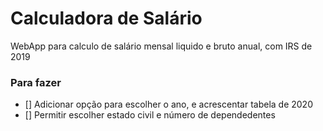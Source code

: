 # Calculadora de Salário
WebApp para calculo de salário mensal liquido e bruto anual, com IRS de 2019

### Para fazer
- [] Adicionar opção para escolher o ano, e acrescentar tabela de 2020
- [] Permitir escolher estado civil e número de dependedentes
